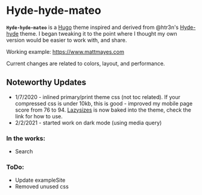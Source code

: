 # Hyde-hyde-mateo

**`Hyde-hyde-mateo`** is a [Hugo](https://gohugo.io) theme inspired and derived from @htr3n's [Hyde-hyde](https://github.com/htr3n/hyde-hyde) theme. I began tweaking it to the point where I thought my own version would be easier to work with, and share.

Working example: https://www.mattmayes.com

Current changes are related to colors, layout, and performance.

## Noteworthy Updates

- 1/7/2020 - inlined primary/print theme css (not toc related). If your compressed css is under 10kb, this is good - improved my mobile page score from 76 to 94. [Lazysizes](https://github.com/aFarkas/lazysizes) is now baked into the theme, check the link for how to use.
- 2/2/2021 - started work on dark mode (using media query)

### In the works:

- Search

### ToDo:

- Update exampleSite
- Removed unused css
